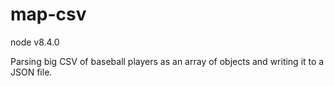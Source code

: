 # map-csv
node v8.4.0

Parsing big CSV of baseball players as an array of objects and writing it to a JSON file.
